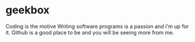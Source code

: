 # geekbox
Coding is the motive
Writing software programs is a passion and i'm up for it. Github is a good place to be and you will be seeing more from me.
